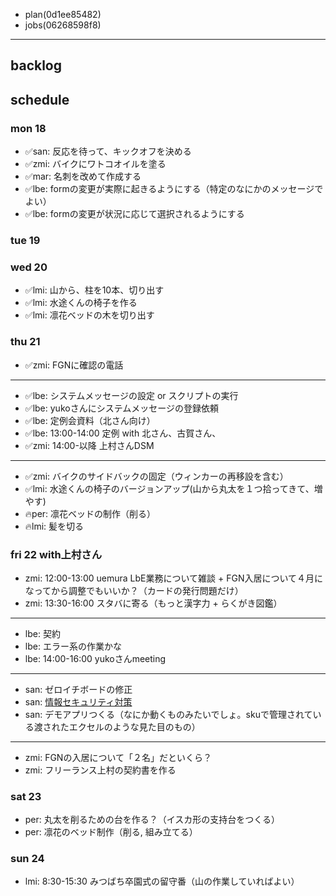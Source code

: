 
- plan(0d1ee85482)
- jobs(06268598f8)
---

## backlog

## schedule
### mon 18
- ✅san: 反応を待って、キックオフを決める
- ✅zmi: バイクにワトコオイルを塗る
- ✅mar: 名刺を改めて作成する
- ✅lbe: formの変更が実際に起きるようにする（特定のなにかのメッセージでよい）
- ✅lbe: formの変更が状況に応じて選択されるようにする
### tue 19
### wed 20
- ✅lmi: 山から、柱を10本、切り出す
- ✅lmi: 水途くんの椅子を作る
- ✅lmi: 凛花ベッドの木を切り出す
### thu 21
- ✅zmi: FGNに確認の電話
---
- ✅lbe: システムメッセージの設定 or スクリプトの実行
- ✅lbe: yukoさんにシステムメッセージの登録依頼
- ✅lbe: 定例会資料（北さん向け）
- ✅lbe: 13:00-14:00 定例 with 北さん、古賀さん、
- ✅zmi: 14:00-以降 上村さんDSM
---
- ✅zmi: バイクのサイドバックの固定（ウィンカーの再移設を含む）
- ✅lmi: 水途くんの椅子のバージョンアップ(山から丸太を１つ拾ってきて、増やす)
- 🔥per: 凛花ベッドの制作（削る）
- 🔥lmi: 髪を切る

### fri 22 with上村さん
- zmi: 12:00-13:00 uemura LbE業務について雑談 + FGN入居について４月になってから調整でもいいか？（カードの発行問題だけ）
- zmi: 13:30-16:00 スタバに寄る（もっと漢字力 + らくがき図鑑）
---
- lbe: 契約
- lbe: エラー系の作業かな
- lbe: 14:00-16:00 yukoさんmeeting
---
- san: ゼロイチボードの修正
- san: [情報セキュリティ対策](https://docs.google.com/spreadsheets/d/1MZVr2CYIBGBEDovEV0Q2ut4TvwygrSulvL3QbYYsZJ4/edit#gid=0)
- san: デモアプリつくる（なにか動くものみたいでしょ。skuで管理されている渡されたエクセルのような見た目のもの）
---
- zmi: FGNの入居について「２名」だといくら？
- zmi: フリーランス上村の契約書を作る
### sat 23
- per: 丸太を削るための台を作る？（イスカ形の支持台をつくる）
- per: 凛花のベッド制作（削る, 組み立てる）
### sun 24
- lmi: 8:30-15:30 みつばち卒園式の留守番（山の作業していればよい）




